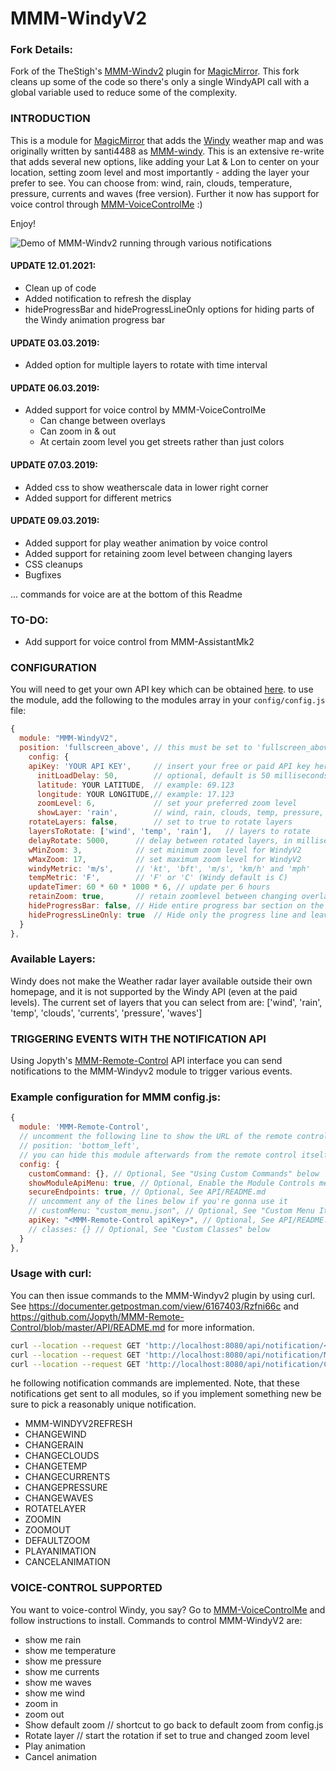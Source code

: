 # MMM-WindyV2

### Fork Details:
Fork of the TheStigh's [MMM-Windv2](https://github.com/TheStigh/MMM-WindyV2) plugin for [MagicMirror](https://github.com/MichMich/MagicMirror). This fork cleans up some of the code so there's only a single WindyAPI call with a global variable used to reduce some of the complexity.

### INTRODUCTION
This is a module for [MagicMirror](https://github.com/MichMich/MagicMirror) that adds the [Windy](https://www.windy.com/) weather map and was originally written by santi4488 as [MMM-windy](https://github.com/santi4488/MMM-windy). This is an extensive re-write that adds several new options, like adding your Lat & Lon to center on your location, setting zoom level and most importantly - adding the layer your prefer to see. You can choose from: wind, rain, clouds, temperature, pressure, currents and waves (free version). Further it now has support for voice control through [MMM-VoiceControlMe](https://github.com/Mykle1/MMM-VoiceControlMe) :)

Enjoy!

![Demo of MMM-Windv2 running through various notifications](https://github.com/jonathan-lester/MMM-WindyV2/raw/master/windyv2.gif)

#### UPDATE 12.01.2021:
- Clean up of code
- Added notification to refresh the display
- hideProgressBar and hideProgressLineOnly options for hiding parts of the Windy animation progress bar

#### UPDATE 03.03.2019:
- Added option for multiple layers to rotate with time interval

#### UPDATE 06.03.2019:
- Added support for voice control by MMM-VoiceControlMe
  - Can change between overlays
  - Can zoom in & out
  - At certain zoom level you get streets rather than just colors

#### UPDATE 07.03.2019:
- Added css to show weatherscale data in lower right corner
- Added support for different metrics

#### UPDATE 09.03.2019:
- Added support for play weather animation by voice control
- Added support for retaining zoom level between changing layers
- CSS cleanups
- Bugfixes

... commands for voice are at the bottom of this Readme

### TO-DO:
- Add support for voice control from MMM-AssistantMk2

### CONFIGURATION
You will need to get your own API key which can be obtained [here](https://api4.windy.com/api-key).
to use the module, add the following to the modules array in your `config/config.js` file:
```js
{
  module: "MMM-WindyV2",
  position: 'fullscreen_above', // this must be set to 'fullscreen_above'
    config: {
    apiKey: 'YOUR API KEY',     // insert your free or paid API key here
      initLoadDelay: 50,        // optional, default is 50 milliseconds
      latitude: YOUR LATITUDE,  // example: 69.123
      longitude: YOUR LONGITUDE,// example: 17.123
      zoomLevel: 6,             // set your preferred zoom level
      showLayer: 'rain',        // wind, rain, clouds, temp, pressure, currents, waves
    rotateLayers: false,        // set to true to rotate layers
    layersToRotate: ['wind', 'temp', 'rain'],   // layers to rotate
    delayRotate: 5000,      // delay between rotated layers, in milliseconds
    wMinZoom: 3,            // set minimum zoom level for WindyV2
    wMaxZoom: 17,           // set maximum zoom level for WindyV2
    windyMetric: 'm/s',     // 'kt', 'bft', 'm/s', 'km/h' and 'mph'
    tempMetric: 'F',        // 'F' or 'C' (Windy default is C)
    updateTimer: 60 * 60 * 1000 * 6, // update per 6 hours
    retainZoom: true,       // retain zoomlevel between changing overlays
    hideProgressBar: false, // Hide entire progress bar section on the bottom of the screen
    hideProgressLineOnly: true  // Hide only the progress line and leave the timecode
  }
},
```
### Available Layers:
Windy does not make the Weather radar layer available outside their own homepage, and it is not supported by the Windy API (even at the paid levels). The current set of layers that you can select from are: ['wind', 'rain', 'temp', 'clouds', 'currents', 'pressure', 'waves']

### TRIGGERING EVENTS WITH THE NOTIFICATION API
Using Jopyth's [MMM-Remote-Control](https://github.com/Jopyth/MMM-Remote-Control) API interface you can send notifications to the MMM-Windyv2 module to trigger various events.
### Example configuration for MMM config.js:
```js
{
  module: 'MMM-Remote-Control',
  // uncomment the following line to show the URL of the remote control on the mirror
  // position: 'bottom_left',
  // you can hide this module afterwards from the remote control itself
  config: {
    customCommand: {}, // Optional, See "Using Custom Commands" below
    showModuleApiMenu: true, // Optional, Enable the Module Controls menu
    secureEndpoints: true, // Optional, See API/README.md
    // uncomment any of the lines below if you're gonna use it
    // customMenu: "custom_menu.json", // Optional, See "Custom Menu Items" below
    apiKey: "<MMM-Remote-Control apiKey>", // Optional, See API/README.md for details
    // classes: {} // Optional, See "Custom Classes" below
  }
},
```

### Usage with curl:
You can then issue commands to the MMM-Windyv2 plugin by using curl. See https://documenter.getpostman.com/view/6167403/Rzfni66c and https://github.com/Jopyth/MMM-Remote-Control/blob/master/API/README.md for more information.
```bash
curl --location --request GET 'http://localhost:8080/api/notification/<NOTIFICATION TO SEND>?apiKey=<your MMM-Remote-Control apiKey>' --data-raw ''
curl --location --request GET 'http://localhost:8080/api/notification/MMM-WINDYV2REFRESH?apiKey=<your MMM-Remote-Control apiKey>' --data-raw ''
curl --location --request GET 'http://localhost:8080/api/notification/CHANGEWIND?apiKey=<your MMM-Remote-Control apiKey>' --data-raw ''
```
  he following notification commands are implemented. Note, that these notifications get sent to all modules, so if you implement something new be sure to pick a reasonably unique notification.
* MMM-WINDYV2REFRESH
* CHANGEWIND
* CHANGERAIN
* CHANGECLOUDS
* CHANGETEMP
* CHANGECURRENTS
* CHANGEPRESSURE
* CHANGEWAVES
* ROTATELAYER
* ZOOMIN
* ZOOMOUT
* DEFAULTZOOM
* PLAYANIMATION
* CANCELANIMATION


### VOICE-CONTROL SUPPORTED
You want to voice-control Windy, you say?
Go to [MMM-VoiceControlMe](https://github.com/Mykle1/MMM-VoiceControlMe) and follow instructions to install.
Commands to control MMM-WindyV2 are:
- show me rain
- show me temperature
- show me pressure
- show me currents
- show me waves
- show me wind
- zoom in
- zoom out
- Show default zoom  // shortcut to go back to default zoom from config.js
- Rotate layer    // start the rotation if set to true and changed zoom level
- Play animation
- Cancel animation
